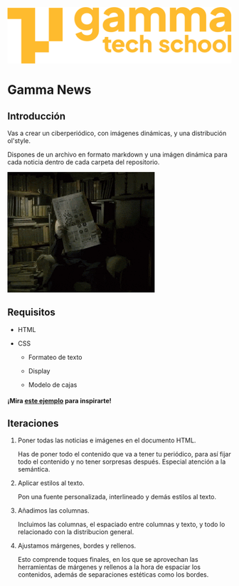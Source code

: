 ![Logotipo de GammaTech School](../../../assets/Logo_Yellow.png)

# Gamma News

## Introducción ##

Vas a crear un ciberperiódico, con imágenes dinámicas, y una distribución ol'style.

Dispones de un archivo en formato markdown y una imágen dinámica para cada noticia dentro de cada carpeta del repositorio.

![](titulo.gif)

## Requisitos ##

- HTML

- CSS

    - Formateo de texto

    - Display

    - Modelo de cajas

#### ¡Mira [este ejemplo](https://codepen.io/silkine/full/QWBxVX) para inspirarte!

## Iteraciones ##

1. Poner todas las noticias e imágenes en el documento HTML.

    Has de poner todo el contenido que va a tener tu periódico, para así fijar todo el contenido y no tener sorpresas después. Especial atención a la semántica.

2. Aplicar estilos al texto.

    Pon una fuente personalizada, interlineado y demás estilos al texto.

3. Añadimos las columnas.

    Incluimos las columnas, el espaciado entre columnas y texto, y todo lo relacionado con la distribucion general.

4. Ajustamos márgenes, bordes y rellenos.

    Esto comprende toques finales, en los que se aprovechan las herramientas de márgenes y rellenos a la hora de espaciar los contenidos, además de separaciones estéticas como los bordes.
